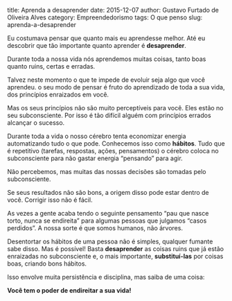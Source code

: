 title: Aprenda a desaprender
date: 2015-12-07
author: Gustavo Furtado de Oliveira Alves
category: Empreendedorismo
tags: O que penso
slug: aprenda-a-desaprender

Eu costumava pensar que quanto mais eu aprendesse melhor. Até eu descobrir que tão importante quanto aprender é **desaprender**.

Durante toda a nossa vida nós aprendemos muitas coisas, tanto boas quanto ruins, certas e erradas.

Talvez neste momento o que te impede de evoluir seja algo que você aprendeu. o seu modo de pensar é fruto do aprendizado de toda a sua vida, dos princípios enraizados em você.

Mas os seus princípios não são muito perceptíveis para você. Eles estão no seu subconsciente. Por isso é tão difícil alguém com princípios errados alcançar o sucesso.

Durante toda a vida o nosso cérebro tenta economizar energia automatizando tudo o que pode. Conhecemos isso como **hábitos**. Tudo que é repetitivo (tarefas, respostas, ações, pensamentos) o cérebro coloca no subconsciente para não gastar energia “pensando” para agir.

Não percebemos, mas muitas das nossas decisões são tomadas pelo subconsciente.

Se seus resultados não são bons, a origem disso pode estar dentro de você. Corrigir isso não é fácil.

As vezes a gente acaba tendo o seguinte pensamento “pau que nasce torto, nunca se endireita” para algumas pessoas que julgamos “casos perdidos”. A nossa sorte é que somos humanos, não árvores.

Desentortar os hábitos de uma pessoa não é simples, qualquer fumante sabe disso. Mas é possível! Basta **desaprender** as coisas ruins que já estão enraizadas no subconsciente e, o mais importante, **substituí-las** por coisas boas, criando bons hábitos.

Isso envolve muita persistência e disciplina, mas saiba de uma coisa:

**Você tem o poder de endireitar a sua vida!**
